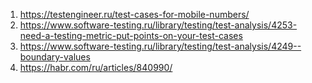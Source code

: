 1. https://testengineer.ru/test-cases-for-mobile-numbers/
2. https://www.software-testing.ru/library/testing/test-analysis/4253-need-a-testing-metric-put-points-on-your-test-cases
3. https://www.software-testing.ru/library/testing/test-analysis/4249--boundary-values
4. https://habr.com/ru/articles/840990/